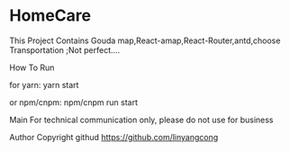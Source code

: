 # HomeCare
This Project Contains Gouda map,React-amap,React-Router,antd,choose Transportation ;Not perfect....

How To Run

for yarn:
    yarn start 

or npm/cnpm:
    npm/cnpm run start

Main
For technical communication only, please do not use for business

Author
Copyright githud https://github.com/linyangcong